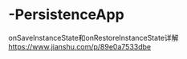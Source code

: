 # -PersistenceApp




onSaveInstanceState和onRestoreInstanceState详解
https://www.jianshu.com/p/89e0a7533dbe


